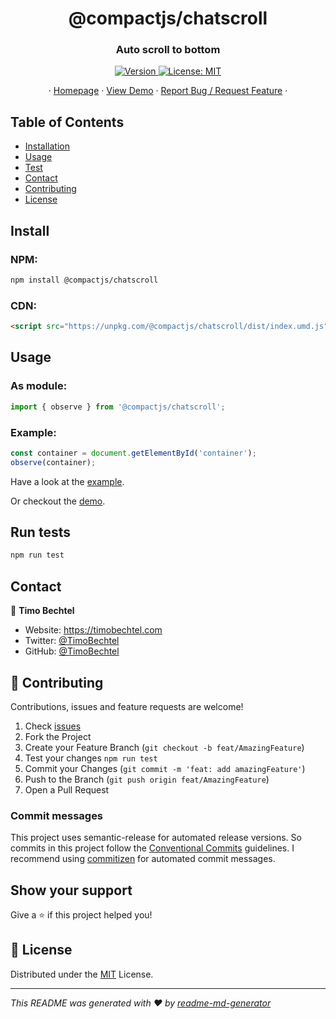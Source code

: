 <h1 align="center">@compactjs/chatscroll</h1>
<h3 align="center">Auto scroll to bottom</h3>
<p align="center">
  <a href="https://www.npmjs.com/package/@compactjs/chatscroll" target="_blank">
    <img alt="Version" src="https://img.shields.io/npm/v/@compactjs/chatscroll.svg">
  </a>
  <a href="https://github.com/CompactJS/chatscroll/blob/master/LICENSE" target="_blank">
    <img alt="License: MIT" src="https://img.shields.io/github/license/CompactJS/chatscroll" />
  </a>
</p>
<p align="center">
  ·
  <a href="https://github.com/CompactJS/chatscroll#readme">Homepage</a>
  ·
  <a href="https://compactjs.github.io/chatscroll">View Demo</a>
  ·
  <a href="https://github.com/CompactJS/chatscroll/issues">Report Bug / Request Feature</a>
  ·
</p>

## Table of Contents

- [Installation](#Install)
- [Usage](#usage)
- [Test](#run-tests)
- [Contact](#contact)
- [Contributing](#Contributing)
- [License](#license)

## Install

### NPM:

```sh
npm install @compactjs/chatscroll
```

### CDN:

```html
<script src="https://unpkg.com/@compactjs/chatscroll/dist/index.umd.js"></script>
```

## Usage

### As module:

```javascript
import { observe } from '@compactjs/chatscroll';
```

### Example:

```javascript
const container = document.getElementById('container');
observe(container);
```

Have a look at the [example](https://github.com/CompactJS/chatscroll/blob/master/example/index.html).

Or checkout the [demo](https://compactjs.github.io/chatscroll).

## Run tests

```sh
npm run test
```

## Contact

👤 **Timo Bechtel**

- Website: https://timobechtel.com
- Twitter: [@TimoBechtel](https://twitter.com/TimoBechtel)
- GitHub: [@TimoBechtel](https://github.com/TimoBechtel)

## 🤝 Contributing

Contributions, issues and feature requests are welcome!<br />

1. Check [issues](https://github.com/CompactJS/chatscroll/issues)
1. Fork the Project
1. Create your Feature Branch (`git checkout -b feat/AmazingFeature`)
1. Test your changes `npm run test`
1. Commit your Changes (`git commit -m 'feat: add amazingFeature'`)
1. Push to the Branch (`git push origin feat/AmazingFeature`)
1. Open a Pull Request

### Commit messages

This project uses semantic-release for automated release versions. So commits in this project follow the [Conventional Commits](https://www.conventionalcommits.org/en/v1.0.0-beta.2/) guidelines. I recommend using [commitizen](https://github.com/commitizen/cz-cli) for automated commit messages.

## Show your support

Give a ⭐️ if this project helped you!

## 📝 License

Distributed under the [MIT](https://github.com/CompactJS/chatscroll/blob/master/LICENSE) License.

---

_This README was generated with ❤️ by [readme-md-generator](https://github.com/kefranabg/readme-md-generator)_

